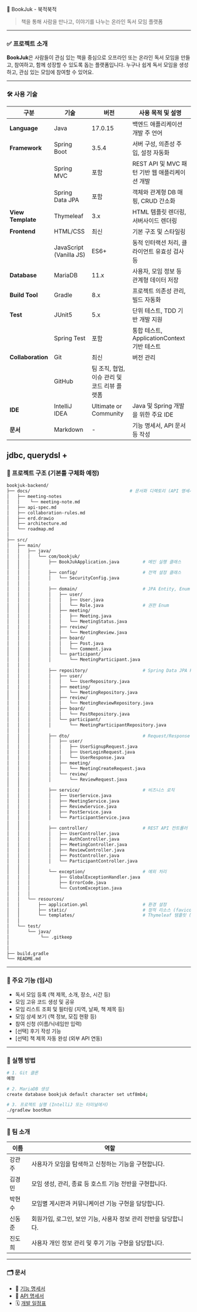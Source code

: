📖 BookJuk - 북적북적

> 책을 통해 사람을 만나고, 이야기를 나누는 온라인 독서 모임 플랫폼

---

### ✅ 프로젝트 소개

**BookJuk**은 사람들이 관심 있는 책을 중심으로 오프라인 또는 온라인 독서 모임을 만들고, 참여하고, 함께 성장할 수 있도록 돕는 플랫폼입니다.
누구나 쉽게 독서 모임을 생성하고, 관심 있는 모임에 참여할 수 있어요.

---

### 🛠️ 사용 기술
| 구분                | 기술                      | 버전                          | 사용 목적 및 설명                        |
| ----------------- | ----------------------- | --------------------------- | --------------------------------- |
| **Language**      | Java                    | 17.0.15                     | 백엔드 애플리케이션 개발 주 언어                |
| **Framework**     | Spring Boot             | 3.5.4                       | 서버 구성, 의존성 주입, 설정 자동화             |
|                   | Spring MVC              | 포함                          | REST API 및 MVC 패턴 기반 웹 애플리케이션 개발  |
|                   | Spring Data JPA         | 포함                          | 객체와 관계형 DB 매핑, CRUD 간소화           |
| **View Template** | Thymeleaf               | 3.x                         | HTML 템플릿 렌더링, 서버사이드 렌더링           |
| **Frontend**      | HTML/CSS                | 최신                          | 기본 구조 및 스타일링                      |
|                   | JavaScript (Vanilla JS) | ES6+                        | 동적 인터랙션 처리, 클라이언트 유효성 검사 등        |
| **Database**      | MariaDB                 | 11.x                        | 사용자, 모임 정보 등 관계형 데이터 저장           |
| **Build Tool**    | Gradle                  | 8.x                         | 프로젝트 의존성 관리, 빌드 자동화               |
| **Test**          | JUnit5                  | 5.x                         | 단위 테스트, TDD 기반 개발 지원              |
|                   | Spring Test             | 포함                          | 통합 테스트, ApplicationContext 기반 테스트 |
| **Collaboration** | Git                     | 최신                          | 버전 관리                             |
|                   | GitHub                  | 팀 조직, 협업, 이슈 관리 및 코드 리뷰 플랫폼 |                                   |
| **IDE**           | IntelliJ IDEA           | Ultimate or Community       | Java 및 Spring 개발을 위한 주요 IDE       |
| **문서**            | Markdown                | -                           | 기능 명세서, API 문서 등 작성               |

jdbc, querydsl + 
---

### 📂 프로젝트 구조 (기본틀 구체화 예정)

```bash
bookjuk-backend/
├── docs/                                      # 문서화 디렉토리 (API 명세서, ERD, 설계 문서 등)
│   ├── meeting-notes
│   │    └── meeting-note.md
│   ├── api-spec.md
│   ├── collaboration-rules.md
│   ├── erd.drawio
│   ├── architecture.md
│   └── roadmap.md
│
├── src/
│   ├── main/
│   │   ├── java/
│   │   │   └── com/bookjuk/
│   │   │       ├── BookJukApplication.java         # 메인 실행 클래스
│   │   │
│   │   │       ├── config/                         # 전역 설정 클래스
│   │   │       │   └── SecurityConfig.java
│   │   │
│   │   │       ├── domain/                         # JPA Entity, Enum 등 도메인 계층
│   │   │       │   ├── user/
│   │   │       │   │   ├── User.java
│   │   │       │   │   └── Role.java               # 권한 Enum
│   │   │       │   ├── meeting/
│   │   │       │   │   ├── Meeting.java
│   │   │       │   │   └── MeetingStatus.java
│   │   │       │   ├── review/
│   │   │       │   │   └── MeetingReview.java
│   │   │       │   ├── board/
│   │   │       │   │   ├── Post.java
│   │   │       │   │   └── Comment.java
│   │   │       │   └── participant/
│   │   │       │       └── MeetingParticipant.java
│   │   │
│   │   │       ├── repository/                     # Spring Data JPA Repository
│   │   │       │   ├── user/
│   │   │       │   │   └── UserRepository.java
│   │   │       │   ├── meeting/
│   │   │       │   │   └── MeetingRepository.java
│   │   │       │   ├── review/
│   │   │       │   │   └── MeetingReviewRepository.java
│   │   │       │   ├── board/
│   │   │       │   │   └── PostRepository.java
│   │   │       │   └── participant/
│   │   │       │       └── MeetingParticipantRepository.java
│   │   │
│   │   │       ├── dto/                            # Request/Response DTO
│   │   │       │   ├── user/
│   │   │       │   │   ├── UserSignupRequest.java
│   │   │       │   │   ├── UserLoginRequest.java
│   │   │       │   │   └── UserResponse.java
│   │   │       │   ├── meeting/
│   │   │       │   │   └── MeetingCreateRequest.java
│   │   │       │   └── review/
│   │   │       │       └── ReviewRequest.java
│   │   │
│   │   │       ├── service/                        # 비즈니스 로직
│   │   │       │   ├── UserService.java
│   │   │       │   ├── MeetingService.java
│   │   │       │   ├── ReviewService.java
│   │   │       │   ├── PostService.java
│   │   │       │   └── ParticipantService.java
│   │   │
│   │   │       ├── controller/                     # REST API 컨트롤러
│   │   │       │   ├── UserController.java
│   │   │       │   ├── AuthController.java
│   │   │       │   ├── MeetingController.java
│   │   │       │   ├── ReviewController.java
│   │   │       │   ├── PostController.java
│   │   │       │   └── ParticipantController.java
│   │   │
│   │   │       └── exception/                      # 예외 처리
│   │   │           ├── GlobalExceptionHandler.java
│   │   │           ├── ErrorCode.java
│   │   │           └── CustomException.java
│   │   │
│   │   └── resources/
│   │       ├── application.yml                     # 환경 설정
│   │       ├── static/                             # 정적 리소스 (favicon 등)
│   │       └── templates/                          # Thymeleaf 템플릿 (선택)
│   │
│   └── test/
│       └── java/
│            └── .gitkeep
│   
│
├── build.gradle
└── README.md
```

---

### 📌 주요 기능 (임시)

- 독서 모임 등록 (책 제목, 소개, 장소, 시간 등)
- 모임 고유 코드 생성 및 공유
- 모임 리스트 조회 및 필터링 (지역, 날짜, 책 제목 등)
- 모임 상세 보기 (책 정보, 모집 현황 등)
- 참여 신청 (이름/닉네임만 입력)
- [선택] 후기 작성 기능
- [선택] 책 제목 자동 완성 (외부 API 연동)

---

### 🧪 실행 방법

```bash
# 1. Git 클론
예정

# 2. MariaDB 생성
create database bookjuk default character set utf8mb4;

# 3. 프로젝트 실행 (IntelliJ 또는 터미널에서)
./gradlew bootRun
```

---

### 🙌 팀 소개 

| 이름  | 역할                |
|-----|---------------------|
| 강관주 |사용자가 모임을 탐색하고 신청하는 기능을 구현합니다. |
| 김경민 |모임 생성, 관리, 종료 등 호스트 기능 전반을 구현합니다.|
| 박현수 |모임별 게시판과 커뮤니케이션 기능 구현을 담당합니다.|
| 신동준 |회원가입, 로그인, 보안 기능, 사용자 정보 관리 전반을 담당합니다.|
| 진도희 |사용자 개인 정보 관리 및 후기 기능 구현을 담당합니다.|


---

### 🗂️ 문서

- 📄 [기능 명세서](docs/requirements.md)
- 🧪 [API 명세서](docs/api-spec.md)
- 🗓️ [개발 일정표](docs/roadmap.md)
